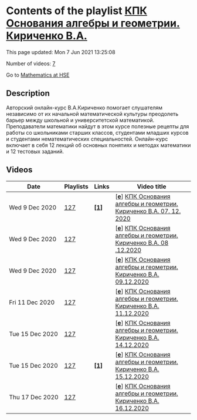 # Contents of the playlist [КПК Основания алгебры и геометрии. Кириченко В.А.](https://www.youtube.com/playlist?list=PLq3E5oubNNoBYyuq9Y-14VMO7BpWxdKVt)

This page updated: Mon 7 Jun 2021 13:25:08

Number of videos: [7](#videos)

Go to [Mathematics at HSE](../README.md)

## Description

Авторский онлайн-курс В.А.Кириченко помогает слушателям независимо от их начальной математической культуры преодолеть барьер между школьной и университетской математикой. Преподаватели математики найдут в этом курсе полезные рецепты для работы со школьниками старших классов, студентами младших курсов и студентами нематематических специальностей. Онлайн-курс включает в себя 12 лекций об основных понятиях и методах математики и 12 тестовых заданий.

## Videos

|Date|Playlists|Links|Video title|
|---|---|---|---|
| Wed&nbsp;9&nbsp;Dec&nbsp;2020 | [127](../playlists/127 "КПК Основания алгебры и геометрии. Кириченко В.А.") | [**[1]**](https://drive.google.com/drive/folders/1EPrXbfEvNRVpwY7vfK2JvvYMiSZP2MvY?usp=sharing) | [[**e**](https://studio.youtube.com/video/Rz8bRM1hGYc/edit "Edit")] [КПК Основания алгебры и геометрии. Кириченко В.А. 07. 12. 2020](https://www.youtube.com/watch?v=Rz8bRM1hGYc&list=PLq3E5oubNNoBYyuq9Y-14VMO7BpWxdKVt "ссылка на файл, который на занятии рассылался, и фото доски:&#013;https://drive.google.com/drive/folders/1EPrXbfEvNRVpwY7vfK2JvvYMiSZP2MvY?usp=sharing") |
| Wed&nbsp;9&nbsp;Dec&nbsp;2020 | [127](../playlists/127 "КПК Основания алгебры и геометрии. Кириченко В.А.") |  | [[**e**](https://studio.youtube.com/video/pgzBjNvr75A/edit "Edit")] [КПК Основания алгебры и геометрии. Кириченко В.А.  08 .12.2020](https://www.youtube.com/watch?v=pgzBjNvr75A&list=PLq3E5oubNNoBYyuq9Y-14VMO7BpWxdKVt) |
| Wed&nbsp;9&nbsp;Dec&nbsp;2020 | [127](../playlists/127 "КПК Основания алгебры и геометрии. Кириченко В.А.") |  | [[**e**](https://studio.youtube.com/video/ofyJkYzIGUY/edit "Edit")] [КПК Основания алгебры и геометрии. Кириченко В.А. 09.12.2020](https://www.youtube.com/watch?v=ofyJkYzIGUY&list=PLq3E5oubNNoBYyuq9Y-14VMO7BpWxdKVt) |
| Fri&nbsp;11&nbsp;Dec&nbsp;2020 | [127](../playlists/127 "КПК Основания алгебры и геометрии. Кириченко В.А.") |  | [[**e**](https://studio.youtube.com/video/tebj5Pnfjmw/edit "Edit")] [КПК Основания алгебры и геометрии. Кириченко В.А. 11.12.2020](https://www.youtube.com/watch?v=tebj5Pnfjmw&list=PLq3E5oubNNoBYyuq9Y-14VMO7BpWxdKVt) |
| Tue&nbsp;15&nbsp;Dec&nbsp;2020 | [127](../playlists/127 "КПК Основания алгебры и геометрии. Кириченко В.А.") |  | [[**e**](https://studio.youtube.com/video/VzIt8SUqxwE/edit "Edit")] [КПК Основания алгебры и геометрии. Кириченко В.А. 14.12.2020](https://www.youtube.com/watch?v=VzIt8SUqxwE&list=PLq3E5oubNNoBYyuq9Y-14VMO7BpWxdKVt) |
| Tue&nbsp;15&nbsp;Dec&nbsp;2020 | [127](../playlists/127 "КПК Основания алгебры и геометрии. Кириченко В.А.") | [**[1]**](http://pi.math.cornell.edu/~mec/Winter2009/RalucaRemus/Lecture3/lecture3.html) | [[**e**](https://studio.youtube.com/video/6L5Y99XPHV0/edit "Edit")] [КПК Основания алгебры и геометрии. Кириченко В.А. 15.12.2020](https://www.youtube.com/watch?v=6L5Y99XPHV0&list=PLq3E5oubNNoBYyuq9Y-14VMO7BpWxdKVt "http://pi.math.cornell.edu/~mec/Winter2009/RalucaRemus/Lecture3/lecture3.html") |
| Thu&nbsp;17&nbsp;Dec&nbsp;2020 | [127](../playlists/127 "КПК Основания алгебры и геометрии. Кириченко В.А.") |  | [[**e**](https://studio.youtube.com/video/PyM9TAFtmN8/edit "Edit")] [КПК Основания алгебры и геометрии. Кириченко В.А. 16.12.2020](https://www.youtube.com/watch?v=PyM9TAFtmN8&list=PLq3E5oubNNoBYyuq9Y-14VMO7BpWxdKVt) |
